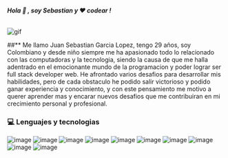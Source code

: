 ###### **Hola 👋 , soy Sebastian y :heart: codear !**
![gif](https://developers.giphy.com/branch/master/static/api-512d36c09662682717108a38bbb5c57d.gif)

##** Me llamo Juan Sebastian Garcia Lopez, tengo 29 años, soy Colombiano y desde niño siempre me ha apasionado todo lo relacionado con las computadoras y la tecnologia,
siendo la causa de que me halla adentrado en el emocionante mundo de la programacion y poder lograr ser full stack developer web. He afrontado varios desafios para desarrollar mis habilidades, pero de cada obstaculo he podido salir victorioso y podido ganar experiencia y conocimiento, y con este pensamiento me motivo a querer aprender mas y encarar nuevos desafios que me contribuiran en mi crecimiento personal y profesional.

### :computer: Lenguajes y tecnologias

![image](https://cdn-icons-png.flaticon.com/128/1051/1051326.png)
![image](https://cdn-icons-png.flaticon.com/128/5968/5968267.png)
![image](https://cdn-icons-png.flaticon.com/128/5968/5968242.png)
![image](https://cdn-icons-png.flaticon.com/128/5968/5968292.png)
![image](https://cdn-icons.flaticon.com/png/128/1183/premium/1183672.png?token=exp=1658206593~hmac=331b483bdd0f4488c65af203f5634199)
![image](https://img.icons8.com/color/2x/redux.png)
![image](https://encrypted-tbn0.gstatic.com/images?q=tbn:ANd9GcRfERx7t-U-8pIy2zoLMjk1VdTrbM7t4BAsfw&usqp=CAU)
![image](https://cdn-icons-png.flaticon.com/128/919/919825.png)
![image](https://encrypted-tbn0.gstatic.com/images?q=tbn:ANd9GcSRrYkvqvL1vaGZ2oHaxhz5tSRqx2d1Q9JW4g&usqp=CAU)
![image](https://cdn-icons-png.flaticon.com/128/5968/5968342.png)

<!--
**whiterose333/whiterose333** is a ✨ _special_ ✨ repository because its `README.md` (this file) appears on your GitHub profile.

Here are some ideas to get you started:

- 🔭 I’m currently working on ...
- 🌱 I’m currently learning ...
- 👯 I’m looking to collaborate on ...
- 🤔 I’m looking for help with ...
- 💬 Ask me about ...
- 📫 How to reach me: ...
- 😄 Pronouns: ...
- ⚡ Fun fact: ...
-->
